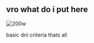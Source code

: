 ## vro what do i put here
![200w](https://github.com/user-attachments/assets/99066b47-3572-4fe2-8a41-deef69c43930)

basic dni criteria thats all 


